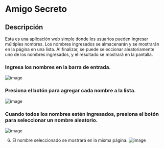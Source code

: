 # Amigo Secreto

## Descripción
Esta es una aplicación web simple donde los usuarios pueden ingresar múltiples nombres. Los nombres ingresados se almacenarán y se mostrarán en la página en una lista. Al finalizar, se puede seleccionar aleatoriamente uno de los nombres ingresados, y el resultado se mostrará en la pantalla.

### Ingresa los nombres en la barra de entrada.
![image](https://github.com/user-attachments/assets/f51ddccb-f5b6-47ab-ae4c-42e1419054ae)


### Presiona el botón para agregar cada nombre a la lista.
![image](https://github.com/user-attachments/assets/73f0e069-3902-49d5-8ef7-1a3003dcd1c3)

   
### Cuando todos los nombres estén ingresados, presiona el botón para seleccionar un nombre aleatorio.
![image](https://github.com/user-attachments/assets/7f22c6e0-c76f-428d-84db-e73dce5aaaf9)


6. El nombre seleccionado se mostrará en la misma página.
![image](https://github.com/user-attachments/assets/9b61bbca-8641-428e-9e66-e649fc6477a5)
